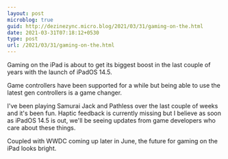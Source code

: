 ```yaml
---
layout: post
microblog: true
guid: http://dezinezync.micro.blog/2021/03/31/gaming-on-the.html
date: 2021-03-31T07:18:12+0530
type: post
url: /2021/03/31/gaming-on-the.html
---
```

Gaming on the iPad is about to get its biggest boost in the last couple of years with the launch of iPadOS 14.5. 

Game controllers have been supported for a while but being able to use the latest gen controllers is a game changer. 

I've been playing Samurai Jack and Pathless over the last couple of weeks and it's been fun. Haptic feedback is currently missing but I believe as soon as iPadOS 14.5 is out, we'll be seeing updates from game developers who care about these things. 

Coupled with WWDC coming up later in June, the future for gaming on the iPad looks bright. 
